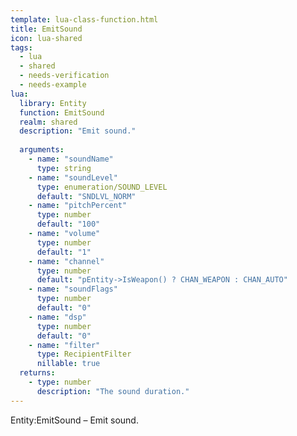 ```yaml
---
template: lua-class-function.html
title: EmitSound
icon: lua-shared
tags:
  - lua
  - shared
  - needs-verification
  - needs-example
lua:
  library: Entity
  function: EmitSound
  realm: shared
  description: "Emit sound."
  
  arguments:
    - name: "soundName"
      type: string
    - name: "soundLevel"
      type: enumeration/SOUND_LEVEL
      default: "SNDLVL_NORM"
    - name: "pitchPercent"
      type: number
      default: "100"
    - name: "volume"
      type: number
      default: "1"
    - name: "channel"
      type: number
      default: "pEntity->IsWeapon() ? CHAN_WEAPON : CHAN_AUTO"
    - name: "soundFlags"
      type: number
      default: "0"
    - name: "dsp"
      type: number
      default: "0"
    - name: "filter"
      type: RecipientFilter
      nillable: true
  returns:
    - type: number
      description: "The sound duration."
---
```


<div class="lua__search__keywords">
Entity:EmitSound &#x2013; Emit sound.
</div>
